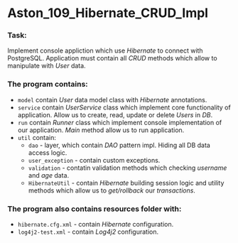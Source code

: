 # Aston_109_Hibernate_CRUD_Impl

### Task:
Implement console appliction which use _Hibernate_ to connect with PostgreSQL. Application must contain all _CRUD_ methods which allow to manipulate with _User_ data.

### The program contains:
- `model` contain _User_ data model class with _Hibernate_ annotations.
- `service` contain _UserService_ class which implement core functionality of application. Allow us to create, read, update or delete _Users_ in _DB_.
- `run` contain _Runner_ class which implement console implementation of our application. _Main_ method allow us to run application.
- `util` contain:
    - `dao` - layer, which contain _DAO_ pattern impl. Hiding all DB data access logic.
    - `user_exception` - contain custom exceptions.
    - `validation` - contatin validation methods which checking _username_ and _age_ data. 
    - `HibernateUtil` - contain _Hibernate_ building session logic and utility methods which allow us to _get/rollback_ our _transactions_.

### The program also contains resources folder with:
- `hibernate.cfg.xml` - contain _Hibernate_ configuration.
- `log4j2-test.xml` - contain _Log4j2_ configuration.
